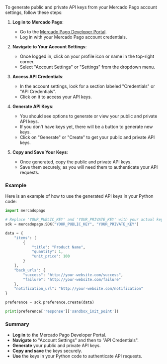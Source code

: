 To generate public and private API keys from your Mercado Pago account settings, follow these steps:

1. **Log in to Mercado Pago**:

   - Go to the [Mercado Pago Developer Portal](https://www.mercadopago.com.ar/developers/en/guides/overview).
   - Log in with your Mercado Pago account credentials.
2. **Navigate to Your Account Settings**:

   - Once logged in, click on your profile icon or name in the top-right corner.
   - Select "Account Settings" or "Settings" from the dropdown menu.
3. **Access API Credentials**:

   - In the account settings, look for a section labeled "Credentials" or "API Credentials".
   - Click on it to access your API keys.
4. **Generate API Keys**:

   - You should see options to generate or view your public and private API keys.
   - If you don't have keys yet, there will be a button to generate new keys.
   - Click on "Generate" or "Create" to get your public and private API keys.
5. **Copy and Save Your Keys**:

   - Once generated, copy the public and private API keys.
   - Save them securely, as you will need them to authenticate your API requests.

### Example

Here is an example of how to use the generated API keys in your Python code:

```python
import mercadopago

# Replace 'YOUR_PUBLIC_KEY' and 'YOUR_PRIVATE_KEY' with your actual keys
sdk = mercadopago.SDK("YOUR_PUBLIC_KEY", "YOUR_PRIVATE_KEY")

data = {
    "items": [
        {
            "title": "Product Name",
            "quantity": 1,
            "unit_price": 100
        }
    ],
    "back_urls": {
        "success": "http://your-website.com/success",
        "failure": "http://your-website.com/failure"
    },
    "notification_url": "http://your-website.com/notification"
}

preference = sdk.preference.create(data)

print(preference['response']['sandbox_init_point'])
```

### Summary

- **Log in** to the Mercado Pago Developer Portal.
- **Navigate** to "Account Settings" and then to "API Credentials".
- **Generate** your public and private API keys.
- **Copy and save** the keys securely.
- **Use** the keys in your Python code to authenticate API requests.
